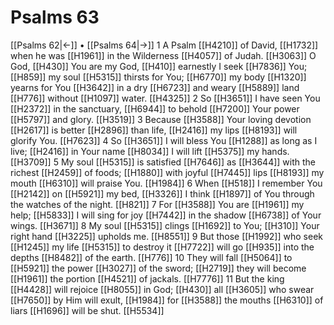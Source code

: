 # Psalms 63
[[Psalms 62|←]] • [[Psalms 64|→]]
1 A Psalm [[H4210]] of David, [[H1732]] when he was [[H1961]] in the Wilderness [[H4057]] of Judah. [[H3063]] O God, [[H430]] You are my God, [[H410]] earnestly I seek [[H7836]] You; [[H859]] my  soul [[H5315]] thirsts for You; [[H6770]] my  body [[H1320]] yearns for You [[H3642]] in a dry [[H6723]] and weary [[H5889]] land [[H776]] without [[H1097]] water. [[H4325]] 
2 So [[H3651]] I have seen You [[H2372]] in the sanctuary, [[H6944]] to behold [[H7200]] Your power [[H5797]] and glory. [[H3519]] 
3 Because [[H3588]] Your loving devotion [[H2617]] is better [[H2896]] than life, [[H2416]] my lips [[H8193]] will glorify You. [[H7623]] 
4 So [[H3651]] I will bless You [[H1288]] as long as I live; [[H2416]] in Your name [[H8034]] I will lift [[H5375]] my hands. [[H3709]] 
5 My soul [[H5315]] is satisfied [[H7646]] as [[H3644]] with the richest [[H2459]] of foods; [[H1880]] with joyful [[H7445]] lips [[H8193]] my mouth [[H6310]] will praise You. [[H1984]] 
6 When [[H518]] I remember You [[H2142]] on [[H5921]] my bed, [[H3326]] I think [[H1897]] of You  through the watches of the night. [[H821]] 
7 For [[H3588]] You are [[H1961]] my help; [[H5833]] I will sing for joy [[H7442]] in the shadow [[H6738]] of Your wings. [[H3671]] 
8 My soul [[H5315]] clings [[H1692]] to You; [[H310]] Your right hand [[H3225]] upholds me. [[H8551]] 
9 But those [[H1992]] who seek [[H1245]] my life [[H5315]] to destroy it [[H7722]] will go [[H935]] into the depths [[H8482]] of the earth. [[H776]] 
10 They will fall [[H5064]] to [[H5921]] the power [[H3027]] of the sword; [[H2719]] they will become [[H1961]] the portion [[H4521]] of jackals. [[H7776]] 
11 But the king [[H4428]] will rejoice [[H8055]] in God; [[H430]] all [[H3605]] who swear [[H7650]] by Him  will exult, [[H1984]] for [[H3588]] the mouths [[H6310]] of liars [[H1696]] will be shut. [[H5534]] 
